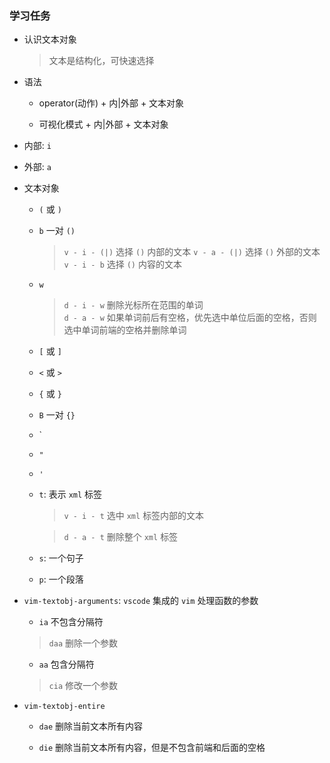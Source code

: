 ### 学习任务

- 认识文本对象

  > 文本是结构化，可快速选择

- 语法

    - operator(动作) + 内|外部 + 文本对象

    - 可视化模式 + 内|外部 + 文本对象

- 内部: `i`

- 外部: `a`

- 文本对象

    - `(` 或 `)` 
    
    - `b` 一对 `()`
      
      > `v - i - (|)` 选择 `()` 内部的文本
        `v - a - (|)` 选择 `()` 外部的文本
        `v - i - b` 选择 `()` 内容的文本

    - `w` 

      > `d - i - w` 删除光标所在范围的单词  
        `d - a - w` 如果单词前后有空格，优先选中单位后面的空格，否则选中单词前端的空格并删除单词

    - `[` 或 `]`

    - `<` 或 `>`

    - `{` 或 `}` 
    
    - `B` 一对 `{}`

    - `

    - `"`

    - `'`
    - `t`: 表示 `xml` 标签

      > `v - i - t` 选中 `xml` 标签内部的文本

      > `d - a - t` 删除整个 `xml` 标签

    - `s`: 一个句子

    - `p`: 一个段落

- `vim-textobj-arguments`: `vscode` 集成的 `vim` 处理函数的参数
  
    - `ia` 不包含分隔符

    > `daa` 删除一个参数
  
    - `aa` 包含分隔符

    > `cia` 修改一个参数


- `vim-textobj-entire`

  - `dae` 删除当前文本所有内容

  - `die` 删除当前文本所有内容，但是不包含前端和后面的空格